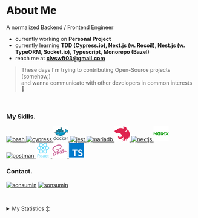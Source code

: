 # About Me

A normalized Backend / Frontend Engineer

- currently working on **Personal Project**
- currently learning **TDD (Cypress.io), Next.js (w. Recoil), Nest.js (w. TypeORM, Socket.io), Typescript, Monorepo (Bazel)**
- reach me at **clvswft03@gmail.com**

> These days I'm trying to contributing Open-Source projects (somehow,)\
> and wanna communicate with other developers in common interests 💬

&nbsp;

<h3 align="left">My Skills.</h3>
<p align="left"> <a href="https://www.gnu.org/software/bash/" target="_blank" rel="noreferrer"> <img src="https://www.vectorlogo.zone/logos/gnu_bash/gnu_bash-icon.svg" alt="bash" width="40" height="40"/> </a> <a href="https://www.cypress.io" target="_blank" rel="noreferrer"> <img src="https://raw.githubusercontent.com/simple-icons/simple-icons/6e46ec1fc23b60c8fd0d2f2ff46db82e16dbd75f/icons/cypress.svg" alt="cypress" width="40" height="40"/> </a> <a href="https://www.docker.com/" target="_blank" rel="noreferrer"> <img src="https://raw.githubusercontent.com/devicons/devicon/master/icons/docker/docker-original-wordmark.svg" alt="docker" width="40" height="40"/> </a> <a href="https://jestjs.io" target="_blank" rel="noreferrer"> <img src="https://www.vectorlogo.zone/logos/jestjsio/jestjsio-icon.svg" alt="jest" width="40" height="40"/> </a> <a href="https://mariadb.org/" target="_blank" rel="noreferrer"> <img src="https://www.vectorlogo.zone/logos/mariadb/mariadb-icon.svg" alt="mariadb" width="40" height="40"/> </a> <a href="https://nestjs.com/" target="_blank" rel="noreferrer"> <img src="https://raw.githubusercontent.com/devicons/devicon/master/icons/nestjs/nestjs-plain.svg" alt="nestjs" width="40" height="40"/> </a> <a href="https://nextjs.org/" target="_blank" rel="noreferrer"> <img src="https://cdn.worldvectorlogo.com/logos/nextjs-2.svg" alt="nextjs" width="40" height="40"/> </a> <a href="https://www.nginx.com" target="_blank" rel="noreferrer"> <img src="https://raw.githubusercontent.com/devicons/devicon/master/icons/nginx/nginx-original.svg" alt="nginx" width="40" height="40"/> </a> <a href="https://postman.com" target="_blank" rel="noreferrer"> <img src="https://www.vectorlogo.zone/logos/getpostman/getpostman-icon.svg" alt="postman" width="40" height="40"/> </a> <a href="https://reactjs.org/" target="_blank" rel="noreferrer"> <img src="https://raw.githubusercontent.com/devicons/devicon/master/icons/react/react-original-wordmark.svg" alt="react" width="40" height="40"/> </a> <a href="https://sass-lang.com" target="_blank" rel="noreferrer"> <img src="https://raw.githubusercontent.com/devicons/devicon/master/icons/sass/sass-original.svg" alt="sass" width="40" height="40"/> </a> <a href="https://www.typescriptlang.org/" target="_blank" rel="noreferrer"> <img src="https://raw.githubusercontent.com/devicons/devicon/master/icons/typescript/typescript-original.svg" alt="typescript" width="40" height="40"/> </a> </p>

<h3 align="left">Contact.</h3>
<p align="left"> <a href="https://linkedin.com/in/sonsumin" target="blank"><img align="center" src="https://raw.githubusercontent.com/rahuldkjain/github-profile-readme-generator/master/src/images/icons/Social/github.svg" alt="sonsumin" height="30" width="40" /></a> <a href="https://linkedin.com/in/sonsumin" target="blank"><img align="center" src="https://raw.githubusercontent.com/rahuldkjain/github-profile-readme-generator/master/src/images/icons/Social/linked-in-alt.svg" alt="sonsumin" height="30" width="40" /></a>
</p>

&nbsp;

<details>
 <summary>My Statistics ↕️</summary>

<!--START_SECTION:waka-->
![Code Time](http://img.shields.io/badge/Code%20Time-1%2C034%20hrs%2015%20mins-blue)

![Profile Views](http://img.shields.io/badge/Profile%20Views-10-blue)

**🐱 My GitHub Data** 

> 🏆 1,466 Contributions in the Year 2022
 > 
> 📦 12.5 MB Used in GitHub's Storage 
 > 
> 💼 Opted to Hire
 > 
> 📜 374 Public Repositories 
 > 
> 🔑 109 Private Repositories  
 > 
**I'm a Night 🦉** 

```text
🌞 Morning    1 commits      ░░░░░░░░░░░░░░░░░░░░░░░░░   1.79% 
🌆 Daytime    23 commits     ██████████░░░░░░░░░░░░░░░   41.07% 
🌃 Evening    28 commits     ████████████░░░░░░░░░░░░░   50.0% 
🌙 Night      4 commits      █░░░░░░░░░░░░░░░░░░░░░░░░   7.14%

```
📅 **I'm Most Productive on Thursday** 

```text
Monday       2 commits      █░░░░░░░░░░░░░░░░░░░░░░░░   3.57% 
Tuesday      4 commits      █░░░░░░░░░░░░░░░░░░░░░░░░   7.14% 
Wednesday    4 commits      █░░░░░░░░░░░░░░░░░░░░░░░░   7.14% 
Thursday     18 commits     ████████░░░░░░░░░░░░░░░░░   32.14% 
Friday       18 commits     ████████░░░░░░░░░░░░░░░░░   32.14% 
Saturday     7 commits      ███░░░░░░░░░░░░░░░░░░░░░░   12.5% 
Sunday       3 commits      █░░░░░░░░░░░░░░░░░░░░░░░░   5.36%

```


📊 **This Week I Spent My Time On** 

```text
⌚︎ Time Zone: Asia/Seoul

💬 Programming Languages: 
TypeScript               6 hrs 36 mins       ██████░░░░░░░░░░░░░░░░░░░   27.05% 
JSON                     4 hrs 5 mins        ████░░░░░░░░░░░░░░░░░░░░░   16.72% 
YAML                     2 hrs 32 mins       ██░░░░░░░░░░░░░░░░░░░░░░░   10.38% 
JavaScript               2 hrs 10 mins       ██░░░░░░░░░░░░░░░░░░░░░░░   8.92% 
Python                   1 hr 47 mins        █░░░░░░░░░░░░░░░░░░░░░░░░   7.34%

🔥 Editors: 
VS Code                  12 hrs 18 mins      ██████████████░░░░░░░░░░░   58.86% 
PyCharmCore              4 hrs 52 mins       █████░░░░░░░░░░░░░░░░░░░░   23.34% 
Neovim                   3 hrs 43 mins       ████░░░░░░░░░░░░░░░░░░░░░   17.8%

💻 Operating System: 
Linux                    20 hrs 54 mins      █████████████████████████   100.0%

```

**I Mostly Code in JavaScript** 

```text
JavaScript               20 repos            ██████░░░░░░░░░░░░░░░░░░░   26.32% 
TypeScript               17 repos            █████░░░░░░░░░░░░░░░░░░░░   22.37% 
Python                   8 repos             ██░░░░░░░░░░░░░░░░░░░░░░░   10.53% 
Shell                    7 repos             ██░░░░░░░░░░░░░░░░░░░░░░░   9.21% 
CSS                      6 repos             ██░░░░░░░░░░░░░░░░░░░░░░░   7.89%

```


**Timeline**

![Chart not found](https://raw.githubusercontent.com/todaypp/todaypp/master/charts/bar_graph.png) 


 Last Updated on 15/08/2022 04:31:22 UTC
<!--END_SECTION:waka-->
</details>
